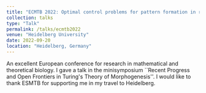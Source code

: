 ```yaml
---
title: "ECMTB 2022: Optimal control problems for pattern formation in reaction-diffusion and chemotaxis systems"
collection: talks
type: "Talk"
permalink: /talks/ecmtb2022
venue: "Heidelberg University"
date: 2022-09-20
location: "Heidelberg, Germany"
---
```


An excellent European conference for research in mathematical and theoretical biology. I gave a talk in the minisymposium ``Recent Progress and Open Frontiers in Turing's Theory of Morphogenesis''. I would like to thank ESMTB for supporting me in my travel to Heidelberg.
